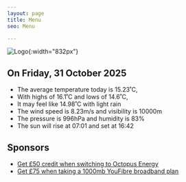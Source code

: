 ```yaml
---
layout: page
title: Menu
seo: Menu

---
```


![Logo](/images/logo.jpg){:width="832px"}

<!-- weather_marker starts -->
## On Friday, 31 October 2025

- The average temperature today is 15.23˚C,
- With highs of 16.1˚C and lows of 14.6˚C,
- It may feel like 14.98˚C with light rain
- The wind speed is 8.23m/s and visibility is 10000m
- The pressure is 996hPa and humidity is 83%
- The sun will rise at 07:01 and set at 16:42

<!-- weather_marker ends -->

## Sponsors

- [Get £50 credit when switching to Octopus Energy](https://bit.ly/3oD1nnS)
- [Get £75 when taking a 1000mb YouFibre broadband plan](https://aklam.io/91zWhU?)
